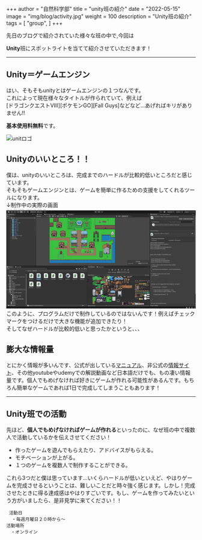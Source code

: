 +++
author = "自然科学部"
title = "unity班の紹介"
date = "2022-05-15"
image = "img/blog/activity.jpg"
weight = 100
description = "Unity班の紹介"
tags = [
    "group",
]
+++

先日のブログで紹介されていた様々な班の中で,今回は

**Unity**班にスポットライトを当てて紹介させていただきます！

---

## Unity＝ゲームエンジン
はい、そもそもunityとはゲームエンジンの１つなんです。  
これによって現在様々なタイトルが作られていて、例えば  
[ドラゴンクエストⅧ][ポケモンGO][Fall Guys]などなど...あげればキリがありません!!  

**基本使用料無料**です。

![unitロゴ](https://upload.wikimedia.org/wikipedia/commons/thumb/c/c4/Unity_2021.svg/799px-Unity_2021.svg.png)


## Unityのいいところ！！
 僕は、unityのいいところは、完成までのハードルが比較的低いところだと感じています。  
  そもそもゲームエンジンとは、ゲームを簡単に作るための支援をしてくれるツールになります。  
  ↓制作中の実際の画面
  ![制作中の実際の画面](../../static/img/blog/unityintro.png)
  このように、プログラムだけで制作しているのではないんです！例えばチェックマークをつけるだけで大きな機能が追加できたり！  
  そしてなぜハードルが比較的低いと思ったかというと、、、  
  ## 膨大な情報量  
  とにかく情報が多いんです、公式が出している[マニュアル](https://docs.unity3d.com/ja/current/Manual/UnityManual.html)、非公式の[情報サイト](https://dkrevel.com/makegame-beginner/)、その他youtubeやudemyでの解説動画など日本語だけでも、もの凄い情報量です。個人でもめげなければ好きにゲームが作れる可能性があるんです。もちろん簡単なゲームであれば1日で完成してしまうこともあります！

  ---
  ## Unity班での活動  
  先ほど、**個人でもめげなければゲームが作れる**といったのに、なぜ班の中で複数人で活動しているかを伝えさせてください！　　
  - 作ったゲームを遊んでもらえたり、アドバイスがもらえる。
  - モチベーションが上がる。
  - １つのゲームを複数人で制作することができる。  
   
 これら3つだと僕は思っています…いくらハードルが低いといえど、やはりゲームを完成させるということは、難しいことだと時々強く感じます。しかし！完成させたときに得る達成感はやはりすごいです。もし、ゲームを作ってみたいという方がいましたら、是非見学に来てください！！
   
     活動日
      ・毎週月曜日２０時から～
    活動場所
    　・オンライン

  
  






